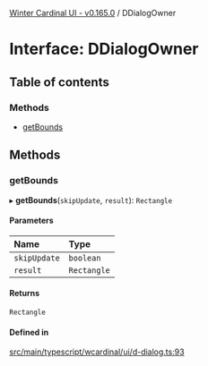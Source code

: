 [Winter Cardinal UI - v0.165.0](../index.md) / DDialogOwner

# Interface: DDialogOwner

## Table of contents

### Methods

- [getBounds](DDialogOwner.md#getbounds)

## Methods

### getBounds

▸ **getBounds**(`skipUpdate`, `result`): `Rectangle`

#### Parameters

| Name | Type |
| :------ | :------ |
| `skipUpdate` | `boolean` |
| `result` | `Rectangle` |

#### Returns

`Rectangle`

#### Defined in

[src/main/typescript/wcardinal/ui/d-dialog.ts:93](https://github.com/winter-cardinal/winter-cardinal-ui/blob/v0.165.0/src/main/typescript/wcardinal/ui/d-dialog.ts#L93)

